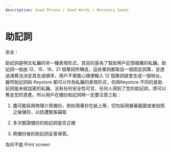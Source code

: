 ```yaml
---
description: Seed Phrase / Seed Words / Recovery Seeds
---
```


# 助記詞

安全：



助記詞是明文私鑰的另一種表現形式，其目的是為了幫助用戶記憶複雜的私鑰。助記詞一般由 12、15、18、21 個單詞所構成，這些單詞都取自一個固定詞庫，並透過演算法決定其生成順序，用戶不需擔心隨便輸入 12 個單詞就會生成一個地址。雖然助記詞和 Keystore 都可以作為私鑰的表現形式，但與Keystore 不同的是助記詞是未經加密的私鑰，沒有任何安全性可言，任何人得到了您的助記詞，將可以奪走您的資產。所以用戶在備份助記詞時一定要注意三點：

1. 盡可能採用物理介質備份，例如用筆抄在紙上等，切勿採用螢幕截圖或者拍照之後儲存，以防遭駭客竊取

2. 多次驗證備份的助記詞是否正確

3. 將備份後的助記詞妥善保管。

為何不能 Print screen

